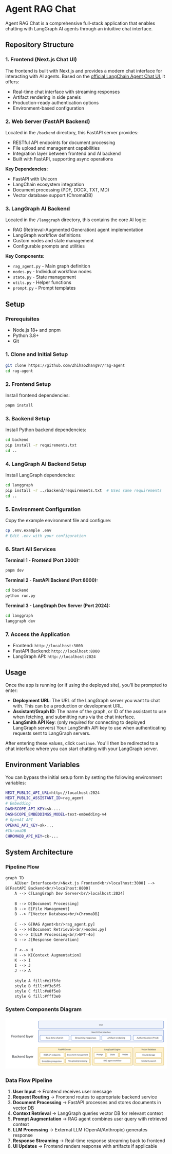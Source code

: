 # Agent RAG Chat

Agent RAG Chat is a comprehensive full-stack application that enables chatting with LangGraph AI agents through an intuitive chat interface.

## Repository Structure

### 1. Frontend (Next.js Chat UI)

The frontend is built with Next.js and provides a modern chat interface for interacting with AI agents. Based on the [official LangChain Agent Chat UI](https://github.com/langchain-ai/agent-chat-ui.git), it offers:

- Real-time chat interface with streaming responses
- Artifact rendering in side panels
- Production-ready authentication options
- Environment-based configuration

### 2. Web Server (FastAPI Backend)

Located in the `/backend` directory, this FastAPI server provides:

- RESTful API endpoints for document processing
- File upload and management capabilities
- Integration layer between frontend and AI backend
- Built with FastAPI, supporting async operations

**Key Dependencies:**
- FastAPI with Uvicorn
- LangChain ecosystem integration
- Document processing (PDF, DOCX, TXT, MD)
- Vector database support (ChromaDB)

### 3. LangGraph AI Backend

Located in the `/langgraph` directory, this contains the core AI logic:

- RAG (Retrieval-Augmented Generation) agent implementation
- LangGraph workflow definitions
- Custom nodes and state management
- Configurable prompts and utilities

**Key Components:**
- `rag_agent.py` - Main graph definition
- `nodes.py` - Individual workflow nodes
- `state.py` - State management
- `utils.py` - Helper functions
- `prompt.py` - Prompt templates


## Setup

### Prerequisites

- Node.js 18+ and pnpm
- Python 3.8+
- Git

### 1. Clone and Initial Setup

```bash
git clone https://github.com/ZhihaoZhang97/rag-agent
cd rag-agent
```

### 2. Frontend Setup

Install frontend dependencies:

```bash
pnpm install
```

### 3. Backend Setup

Install Python backend dependencies:

```bash
cd backend
pip install -r requirements.txt
cd ..
```

### 4. LangGraph AI Backend Setup

Install LangGraph dependencies:

```bash
cd langgraph
pip install -r ../backend/requirements.txt  # Uses same requirements
cd ..
```

### 5. Environment Configuration

Copy the example environment file and configure:

```bash
cp .env.example .env
# Edit .env with your configuration
```

### 6. Start All Services

**Terminal 1 - Frontend (Port 3000):**
```bash
pnpm dev
```

**Terminal 2 - FastAPI Backend (Port 8000):**
```bash
cd backend
python run.py
```

**Terminal 3 - LangGraph Dev Server (Port 2024):**
```bash
cd langgraph
langgraph dev
```

### 7. Access the Application

- Frontend: `http://localhost:3000`
- FastAPI Backend: `http://localhost:8000`
- LangGraph API: `http://localhost:2024`

## Usage

Once the app is running (or if using the deployed site), you'll be prompted to enter:

- **Deployment URL**: The URL of the LangGraph server you want to chat with. This can be a production or development URL.
- **Assistant/Graph ID**: The name of the graph, or ID of the assistant to use when fetching, and submitting runs via the chat interface.
- **LangSmith API Key**: (only required for connecting to deployed LangGraph servers) Your LangSmith API key to use when authenticating requests sent to LangGraph servers.

After entering these values, click `Continue`. You'll then be redirected to a chat interface where you can start chatting with your LangGraph server.

## Environment Variables

You can bypass the initial setup form by setting the following environment variables:

```bash
NEXT_PUBLIC_API_URL=http://localhost:2024
NEXT_PUBLIC_ASSISTANT_ID=rag_agent
# Embedding
DASHSCOPE_API_KEY=sk-...
DASHSCOPE_EMBEDDINGS_MODEL=text-embedding-v4
# OpenAI API
OPENAI_API_KEY=sk-...
#ChromaDB
CHROMADB_API_KEY=ck-...
```

## System Architecture

### Pipeline Flow

```mermaid
graph TD
    A[User Interface<br/>Next.js Frontend<br/>localhost:3000] --> B[FastAPI Backend<br/>localhost:8000]
    A --> C[LangGraph Dev Server<br/>localhost:2024]

    B --> D[Document Processing]
    B --> E[File Management]
    B --> F[Vector Database<br/>ChromaDB]

    C --> G[RAG Agent<br/>rag_agent.py]
    G --> H[Document Retrieval<br/>nodes.py]
    G <--> I[LLM Processing<br/>GPT-4o]
    G --> J[Response Generation]

    F <--> H
    H --> K[Context Augmentation]
    K --> I
    I --> J
    J --> A

    style A fill:#e1f5fe
    style B fill:#f3e5f5
    style C fill:#e8f5e8
    style G fill:#fff3e0
```

### System Components Diagram

![System Architecture](static/system.png)

### Data Flow Pipeline

1. **User Input** → Frontend receives user message
2. **Request Routing** → Frontend routes to appropriate backend service
3. **Document Processing** → FastAPI processes and stores documents in vector DB
4. **Context Retrieval** → LangGraph queries vector DB for relevant context
5. **Prompt Augmentation** → RAG agent combines user query with retrieved context
6. **LLM Processing** → External LLM (OpenAI/Anthropic) generates response
7. **Response Streaming** → Real-time response streaming back to frontend
8. **UI Updates** → Frontend renders response with artifacts if applicable
